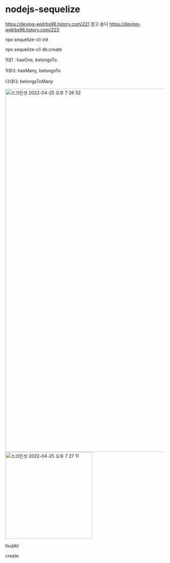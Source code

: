 # nodejs-sequelize

https://devlog-wjdrbs96.tistory.com/221 참고 슽디
https://devlog-wjdrbs96.tistory.com/223

npx sequelize-cli init

npx sequelize-cli db:create


1대1 : hasOne, belongsTo. 

1대다: hasMany, belongsTo 

다대다: belongsToMany


  
  <img width="1147" alt="스크린샷 2022-04-25 오후 7 26 52" src="https://user-images.githubusercontent.com/56504493/165071533-13721451-d57c-463d-9501-7133f7ea45f0.png">


<img width="274" alt="스크린샷 2022-04-25 오후 7 27 11" src="https://user-images.githubusercontent.com/56504493/165071574-893d97d9-d2a0-4034-ae1e-9ab3232ac5a1.png">



findAll

create

